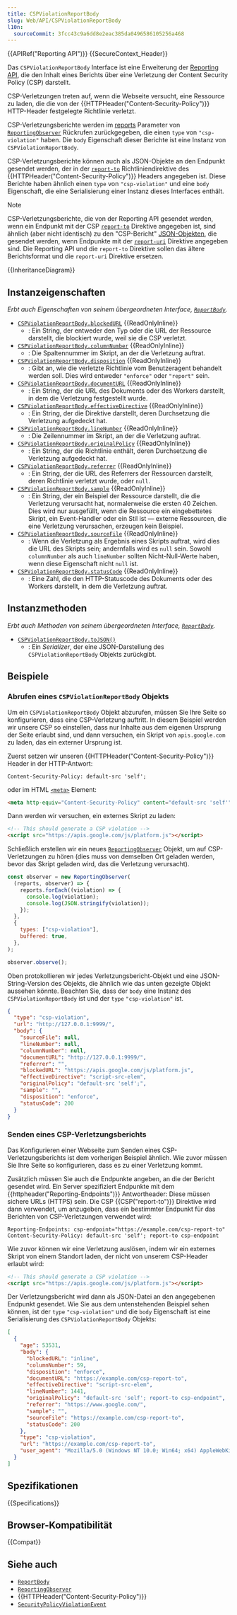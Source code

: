 ```yaml
---
title: CSPViolationReportBody
slug: Web/API/CSPViolationReportBody
l10n:
  sourceCommit: 3fcc43c9a6dd8e2eac385da0496586105256a468
---
```


{{APIRef("Reporting API")}} {{SecureContext_Header}}

Das `CSPViolationReportBody` Interface ist eine Erweiterung der [Reporting API](/de/docs/Web/API/Reporting_API), die den Inhalt eines Berichts über eine Verletzung der Content Security Policy (CSP) darstellt.

CSP-Verletzungen treten auf, wenn die Webseite versucht, eine Ressource zu laden, die die von der {{HTTPHeader("Content-Security-Policy")}} HTTP-Header festgelegte Richtlinie verletzt.

CSP-Verletzungsberichte werden im [reports](/de/docs/Web/API/ReportingObserver/ReportingObserver#reports) Parameter von [`ReportingObserver`](/de/docs/Web/API/ReportingObserver) Rückrufen zurückgegeben, die einen `type` von `"csp-violation"` haben. Die `body` Eigenschaft dieser Berichte ist eine Instanz von `CSPViolationReportBody`.

CSP-Verletzungsberichte können auch als JSON-Objekte an den Endpunkt gesendet werden, der in der [`report-to`](/de/docs/Web/HTTP/Reference/Headers/Content-Security-Policy/report-to) Richtliniendirektive des {{HTTPHeader("Content-Security-Policy")}} Headers angegeben ist. Diese Berichte haben ähnlich einen `type` von `"csp-violation"` und eine `body` Eigenschaft, die eine Serialisierung einer Instanz dieses Interfaces enthält.

> [!NOTE]
> CSP-Verletzungsberichte, die von der Reporting API gesendet werden, wenn ein Endpunkt mit der CSP [`report-to`](/de/docs/Web/HTTP/Reference/Headers/Content-Security-Policy/report-to) Direktive angegeben ist, sind ähnlich (aber nicht identisch) zu den "CSP-Bericht" [JSON-Objekten](/de/docs/Web/HTTP/Reference/Headers/Content-Security-Policy/report-uri#violation_report_syntax), die gesendet werden, wenn Endpunkte mit der [`report-uri`](/de/docs/Web/HTTP/Reference/Headers/Content-Security-Policy/report-uri) Direktive angegeben sind. Die Reporting API und die `report-to` Direktive sollen das ältere Berichtsformat und die `report-uri` Direktive ersetzen.

{{InheritanceDiagram}}

## Instanzeigenschaften

_Erbt auch Eigenschaften von seinem übergeordneten Interface, [`ReportBody`](/de/docs/Web/API/ReportBody)._

- [`CSPViolationReportBody.blockedURL`](/de/docs/Web/API/CSPViolationReportBody/blockedURL) {{ReadOnlyInline}}
  - : Ein String, der entweder den Typ oder die URL der Ressource darstellt, die blockiert wurde, weil sie die CSP verletzt.
- [`CSPViolationReportBody.columnNumber`](/de/docs/Web/API/CSPViolationReportBody/columnNumber) {{ReadOnlyInline}}
  - : Die Spaltennummer im Skript, an der die Verletzung auftrat.
- [`CSPViolationReportBody.disposition`](/de/docs/Web/API/CSPViolationReportBody/disposition) {{ReadOnlyInline}}
  - : Gibt an, wie die verletzte Richtlinie vom Benutzeragent behandelt werden soll. Dies wird entweder `"enforce"` oder `"report"` sein.
- [`CSPViolationReportBody.documentURL`](/de/docs/Web/API/CSPViolationReportBody/documentURL) {{ReadOnlyInline}}
  - : Ein String, der die URL des Dokuments oder des Workers darstellt, in dem die Verletzung festgestellt wurde.
- [`CSPViolationReportBody.effectiveDirective`](/de/docs/Web/API/CSPViolationReportBody/effectiveDirective) {{ReadOnlyInline}}
  - : Ein String, der die Direktive darstellt, deren Durchsetzung die Verletzung aufgedeckt hat.
- [`CSPViolationReportBody.lineNumber`](/de/docs/Web/API/CSPViolationReportBody/lineNumber) {{ReadOnlyInline}}
  - : Die Zeilennummer im Skript, an der die Verletzung auftrat.
- [`CSPViolationReportBody.originalPolicy`](/de/docs/Web/API/CSPViolationReportBody/originalPolicy) {{ReadOnlyInline}}
  - : Ein String, der die Richtlinie enthält, deren Durchsetzung die Verletzung aufgedeckt hat.
- [`CSPViolationReportBody.referrer`](/de/docs/Web/API/CSPViolationReportBody/referrer) {{ReadOnlyInline}}
  - : Ein String, der die URL des Referrers der Ressourcen darstellt, deren Richtlinie verletzt wurde, oder `null`.
- [`CSPViolationReportBody.sample`](/de/docs/Web/API/CSPViolationReportBody/sample) {{ReadOnlyInline}}
  - : Ein String, der ein Beispiel der Ressource darstellt, die die Verletzung verursacht hat, normalerweise die ersten 40 Zeichen. Dies wird nur ausgefüllt, wenn die Ressource ein eingebettetes Skript, ein Event-Handler oder ein Stil ist — externe Ressourcen, die eine Verletzung verursachen, erzeugen kein Beispiel.
- [`CSPViolationReportBody.sourceFile`](/de/docs/Web/API/CSPViolationReportBody/sourceFile) {{ReadOnlyInline}}
  - : Wenn die Verletzung als Ergebnis eines Skripts auftrat, wird dies die URL des Skripts sein; andernfalls wird es `null` sein. Sowohl `columnNumber` als auch `lineNumber` sollten Nicht-Null-Werte haben, wenn diese Eigenschaft nicht `null` ist.
- [`CSPViolationReportBody.statusCode`](/de/docs/Web/API/CSPViolationReportBody/statusCode) {{ReadOnlyInline}}
  - : Eine Zahl, die den HTTP-Statuscode des Dokuments oder des Workers darstellt, in dem die Verletzung auftrat.

## Instanzmethoden

_Erbt auch Methoden von seinem übergeordneten Interface, [`ReportBody`](/de/docs/Web/API/ReportBody)._

- [`CSPViolationReportBody.toJSON()`](/de/docs/Web/API/CSPViolationReportBody/toJSON)
  - : Ein _Serializer_, der eine JSON-Darstellung des `CSPViolationReportBody` Objekts zurückgibt.

## Beispiele

### Abrufen eines `CSPViolationReportBody` Objekts

Um ein `CSPViolationReportBody` Objekt abzurufen, müssen Sie Ihre Seite so konfigurieren, dass eine CSP-Verletzung auftritt. In diesem Beispiel werden wir unsere CSP so einstellen, dass nur Inhalte aus dem eigenen Ursprung der Seite erlaubt sind, und dann versuchen, ein Skript von `apis.google.com` zu laden, das ein externer Ursprung ist.

Zuerst setzen wir unseren {{HTTPHeader("Content-Security-Policy")}} Header in der HTTP-Antwort:

```http
Content-Security-Policy: default-src 'self';
```

oder im HTML [`<meta>`](/de/docs/Web/HTML/Element/meta) Element:

```html
<meta http-equiv="Content-Security-Policy" content="default-src 'self'" />
```

Dann werden wir versuchen, ein externes Skript zu laden:

```html
<!-- This should generate a CSP violation -->
<script src="https://apis.google.com/js/platform.js"></script>
```

Schließlich erstellen wir ein neues [`ReportingObserver`](/de/docs/Web/API/ReportingObserver) Objekt, um auf CSP-Verletzungen zu hören (dies muss von demselben Ort geladen werden, bevor das Skript geladen wird, das die Verletzung verursacht).

```js
const observer = new ReportingObserver(
  (reports, observer) => {
    reports.forEach((violation) => {
      console.log(violation);
      console.log(JSON.stringify(violation));
    });
  },
  {
    types: ["csp-violation"],
    buffered: true,
  },
);

observer.observe();
```

Oben protokollieren wir jedes Verletzungsbericht-Objekt und eine JSON-String-Version des Objekts, die ähnlich wie das unten gezeigte Objekt aussehen könnte. Beachten Sie, dass der `body` eine Instanz des `CSPViolationReportBody` ist und der `type` `"csp-violation"` ist.

```json
{
  "type": "csp-violation",
  "url": "http://127.0.0.1:9999/",
  "body": {
    "sourceFile": null,
    "lineNumber": null,
    "columnNumber": null,
    "documentURL": "http://127.0.0.1:9999/",
    "referrer": "",
    "blockedURL": "https://apis.google.com/js/platform.js",
    "effectiveDirective": "script-src-elem",
    "originalPolicy": "default-src 'self';",
    "sample": "",
    "disposition": "enforce",
    "statusCode": 200
  }
}
```

### Senden eines CSP-Verletzungsberichts

Das Konfigurieren einer Webseite zum Senden eines CSP-Verletzungsberichts ist dem vorherigen Beispiel ähnlich. Wie zuvor müssen Sie Ihre Seite so konfigurieren, dass es zu einer Verletzung kommt.

Zusätzlich müssen Sie auch die Endpunkte angeben, an die der Bericht gesendet wird. Ein Server spezifiziert Endpunkte mit dem {{httpheader("Reporting-Endpoints")}} Antwortheader: Diese müssen sichere URLs (HTTPS) sein. Die CSP {{CSP("report-to")}} Direktive wird dann verwendet, um anzugeben, dass ein bestimmter Endpunkt für das Berichten von CSP-Verletzungen verwendet wird:

```http
Reporting-Endpoints: csp-endpoint="https://example.com/csp-report-to"
Content-Security-Policy: default-src 'self'; report-to csp-endpoint
```

Wie zuvor können wir eine Verletzung auslösen, indem wir ein externes Skript von einem Standort laden, der nicht von unserem CSP-Header erlaubt wird:

```html
<!-- This should generate a CSP violation -->
<script src="https://apis.google.com/js/platform.js"></script>
```

Der Verletzungsbericht wird dann als JSON-Datei an den angegebenen Endpunkt gesendet. Wie Sie aus dem untenstehenden Beispiel sehen können, ist der `type` `"csp-violation"` und die `body` Eigenschaft ist eine Serialisierung des `CSPViolationReportBody` Objekts:

```json
[
  {
    "age": 53531,
    "body": {
      "blockedURL": "inline",
      "columnNumber": 59,
      "disposition": "enforce",
      "documentURL": "https://example.com/csp-report-to",
      "effectiveDirective": "script-src-elem",
      "lineNumber": 1441,
      "originalPolicy": "default-src 'self'; report-to csp-endpoint",
      "referrer": "https://www.google.com/",
      "sample": "",
      "sourceFile": "https://example.com/csp-report-to",
      "statusCode": 200
    },
    "type": "csp-violation",
    "url": "https://example.com/csp-report-to",
    "user_agent": "Mozilla/5.0 (Windows NT 10.0; Win64; x64) AppleWebKit/537.36 (KHTML, like Gecko) Chrome/127.0.0.0 Safari/537.36"
  }
]
```

## Spezifikationen

{{Specifications}}

## Browser-Kompatibilität

{{Compat}}

## Siehe auch

- [`ReportBody`](/de/docs/Web/API/ReportBody)
- [`ReportingObserver`](/de/docs/Web/API/ReportingObserver)
- {{HTTPHeader("Content-Security-Policy")}}
- [`SecurityPolicyViolationEvent`](/de/docs/Web/API/SecurityPolicyViolationEvent)
